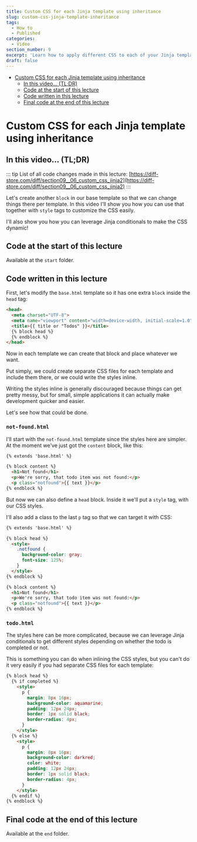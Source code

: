 ```yaml
---
title: Custom CSS for each Jinja template using inheritance
slug: custom-css-jinja-template-inheritance
tags:
  - How to
  - Published
categories:
  - Video
section_number: 9
excerpt: 'Learn how to apply different CSS to each of your Jinja templates in a very straightforward way, by using inheritance.'
draft: false
---
```


- [Custom CSS for each Jinja template using inheritance](#custom-css-for-each-jinja-template-using-inheritance)
  - [In this video... (TL;DR)](#in-this-video-tldr)
  - [Code at the start of this lecture](#code-at-the-start-of-this-lecture)
  - [Code written in this lecture](#code-written-in-this-lecture)
  - [Final code at the end of this lecture](#final-code-at-the-end-of-this-lecture)

# Custom CSS for each Jinja template using inheritance

## In this video... (TL;DR)

::: tip
List of all code changes made in this lecture: [https://diff-store.com/diff/section09__06_custom_css_jinja2](https://diff-store.com/diff/section09__06_custom_css_jinja2)
:::

Let's create another `block` in our base template so that we can change things there per template. In this video I'll show you how you can use that together with `style` tags to customize the CSS easily.

I'll also show you how you can leverage Jinja conditionals to make the CSS dynamic!

## Code at the start of this lecture

Available at the `start` folder.

## Code written in this lecture

First, let's modify the `base.html` template so it has one extra `block` inside the `head` tag:

```html
<head>
  <meta charset="UTF-8">
  <meta name="viewport" content="width=device-width, initial-scale=1.0">
  <title>{{ title or "Todos" }}</title>
  {% block head %}
  {% endblock %}
</head>
```

Now in each template we can create that block and place whatever we want.

Put simply, we could create separate CSS files for each template and include them there, or we could write the styles inline.

Writing the styles inline is generally discouraged because things can get pretty messy, but for small, simple applications it can actually make development quicker and easier.

Let's see how that could be done.

### `not-found.html` <!-- omit in toc -->

I'll start with the `not-found.html` template since the styles here are simpler. At the moment we've just got the `content` block, like this:

```html
{% extends 'base.html' %}

{% block content %}
  <h1>Not found</h1>
  <p>We're sorry, that todo item was not found:</p>
  <p class="notfound">{{ text }}</p>
{% endblock %}
```

But now we can also define a `head` block. Inside it we'll put a `style` tag, with our CSS styles.

I'll also add a class to the last `p` tag so that we can target it with CSS:

```html
{% extends 'base.html' %}

{% block head %}
  <style>
    .notfound {
      background-color: gray;
      font-size: 125%;
    }
  </style>
{% endblock %}

{% block content %}
  <h1>Not found</h1>
  <p>We're sorry, that todo item was not found:</p>
  <p class="notfound">{{ text }}</p>
{% endblock %}
```

### `todo.html` <!-- omit in toc -->

The styles here can be more complicated, because we can leverage Jinja conditionals to get different styles depending on whether the todo is completed or not.

This is something you can do when inlining the CSS styles, but you can't do it very easily if you had separate CSS files for each template:

```html
{% block head %}
  {% if completed %}
    <style>
      p {
        margin: 8px 16px;
        background-color: aquamarine;
        padding: 12px 24px;
        border: 1px solid black;
        border-radius: 4px;
      }
    </style>
  {% else %}
    <style>
      p {
        margin: 8px 16px;
        background-color: darkred;
        color: white;
        padding: 12px 24px;
        border: 1px solid black;
        border-radius: 4px;
      }
    </style>
  {% endif %}
{% endblock %}
```

## Final code at the end of this lecture

Available at the `end` folder.

